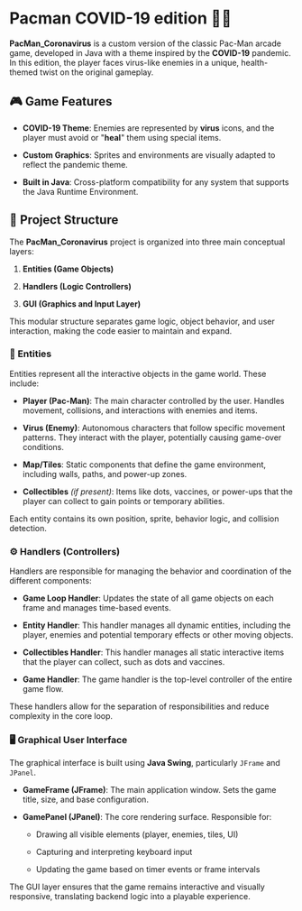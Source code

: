 # Pacman COVID-19 edition 👾🦠
**PacMan_Coronavirus** is a custom version of the classic Pac-Man arcade game, developed in Java with a theme inspired by the **COVID-19** pandemic. In this edition, the player faces virus-like enemies in a unique, health-themed twist on the original gameplay.

## 🎮 Game Features

-   **COVID-19 Theme**: Enemies are represented by **virus** icons, and the player must avoid or "**heal**" them using special items.
    
-   **Custom Graphics**: Sprites and environments are visually adapted to reflect the pandemic theme.
    
-   **Built in Java**: Cross-platform compatibility for any system that supports the Java Runtime Environment.

## 📁 Project Structure

The **PacMan_Coronavirus** project is organized into three main conceptual layers:

1.  **Entities (Game Objects)**
    
2.  **Handlers (Logic Controllers)**
    
3.  **GUI (Graphics and Input Layer)**
    

This modular structure separates game logic, object behavior, and user interaction, making the code easier to maintain and expand.

### 🧍 Entities

Entities represent all the interactive objects in the game world. These include:

-   **Player (Pac-Man)**: The main character controlled by the user. Handles movement, collisions, and interactions with enemies and items.
    
-   **Virus (Enemy)**: Autonomous characters that follow specific movement patterns. They interact with the player, potentially causing game-over conditions.
    
-   **Map/Tiles**: Static components that define the game environment, including walls, paths, and power-up zones.
    
-   **Collectibles** _(if present)_: Items like dots, vaccines, or power-ups that the player can collect to gain points or temporary abilities.

Each entity contains its own position, sprite, behavior logic, and collision detection.

### ⚙️ Handlers (Controllers)

Handlers are responsible for managing the behavior and coordination of the different components:

-   **Game Loop Handler**: Updates the state of all game objects on each frame and manages time-based events.

 -   **Entity Handler**: This handler manages all dynamic entities, including the player, enemies and potential temporary effects or other moving objects.
 
 -   **Collectibles Handler**: This handler manages all static interactive items that the player can collect, such as dots and vaccines.
 
  -   **Game Handler**: The game handler is the top-level controller of the entire game flow.

These handlers allow for the separation of responsibilities and reduce complexity in the core loop.

### 🖥️ Graphical User Interface

The graphical interface is built using **Java Swing**, particularly `JFrame` and `JPanel`.

-   **GameFrame (JFrame)**: The main application window. Sets the game title, size, and base configuration.
    
-   **GamePanel (JPanel)**: The core rendering surface. Responsible for:
    
    -   Drawing all visible elements (player, enemies, tiles, UI)
        
    -   Capturing and interpreting keyboard input
        
    -   Updating the game based on timer events or frame intervals
        
The GUI layer ensures that the game remains interactive and visually responsive, translating backend logic into a playable experience.


